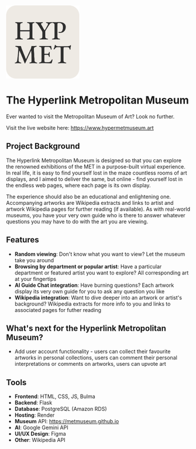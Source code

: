 <img width="200" alt="image" src="https://github.com/hi1van/Hyperlink-Metropolitan-Museum/blob/main/app/static/images/hypmet.png">

# The Hyperlink Metropolitan Museum
Ever wanted to visit the Metropolitan Museum of Art? Look no further.

Visit the live website here: https://www.hypermetmuseum.art

## Project Background
The Hyperlink Metropolitan Museum is designed so that you can explore the renowned exhibitions of the MET in a purpose-built virtual experience. In real life, it is easy to find yourself lost in the maze countless rooms of art displays, 
and I aimed to deliver the same, but online - find yourself lost in the endless web pages, where each page is its own display.

The experience should also be an educational and enlightening one. Accompanying artworks are Wikipedia extracts and links to artist and artwork Wikipedia pages for further reading (if available). As with real-world museums, you have your very own guide who is there to answer whatever questions you may have to do with the art you are viewing.

## Features
- **Random viewing**: Don't know what you want to view? Let the museum take you around
- **Browsing by department or popular artist**: Have a particular department or featured artist you want to explore? All corresponding art at your fingertips
- **AI Guide Chat integration**: Have burning questions? Each artwork display its very own guide for you to ask any question you like
- **Wikipedia integration**: Want to dive deeper into an artwork or artist's background? Wikipedia extracts for more info to you and links to associated pages for futher reading

## What's next for the Hyperlink Metropolitan Museum?
- Add user account functionality - users can collect their favourite artworks in personal collections, users can comment their personal interpretations or comments on artworks, users can upvote art

## Tools
- **Frontend**: HTML, CSS, JS, Bulma
- **Backend**: Flask
- **Database**: PostgreSQL (Amazon RDS)
- **Hosting**: Render
- **Museum** API: https://metmuseum.github.io
- **AI**: Google Gemini API
- **UI/UX Design**: Figma
- **Other**: Wikipedia API
